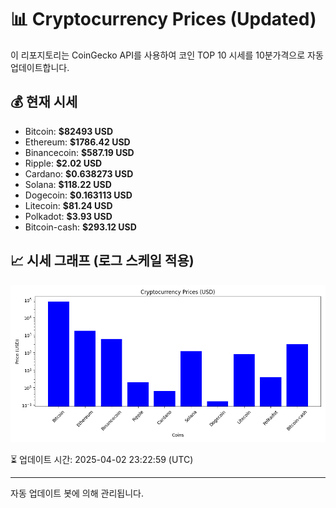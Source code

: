 
# 📊 Cryptocurrency Prices (Updated)

이 리포지토리는 CoinGecko API를 사용하여 코인 TOP 10 시세를 10분가격으로 자동 업데이트합니다.

## 💰 현재 시세
- Bitcoin: **$82493 USD**
- Ethereum: **$1786.42 USD**
- Binancecoin: **$587.19 USD**
- Ripple: **$2.02 USD**
- Cardano: **$0.638273 USD**
- Solana: **$118.22 USD**
- Dogecoin: **$0.163113 USD**
- Litecoin: **$81.24 USD**
- Polkadot: **$3.93 USD**
- Bitcoin-cash: **$293.12 USD**

## 📈 시세 그래프 (로그 스케일 적용)
![Crypto Prices](crypto_prices.png)

⏳ 업데이트 시간: 2025-04-02 23:22:59 (UTC)

---
자동 업데이트 봇에 의해 관리됩니다.

